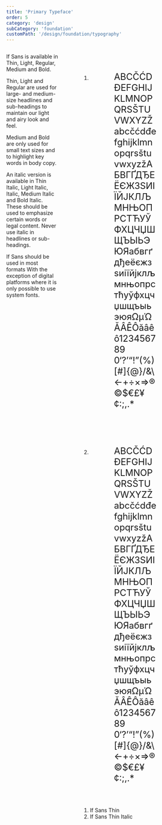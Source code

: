 ```yaml
---
title: 'Primary Typeface'
order: 5
category: 'design'
subCategory: 'foundation'
customPath: '/design/foundation/typography'
---
```


<div class="if text layout columns">
  <div class="if text body">
    <p>If Sans is available in Thin, Light, Regular, Medium and Bold.</p>
    <p>Thin, Light and Regular are used for large- and medium-size headlines and sub-headings to maintain our light and airy look and feel.</p>
    <p>Medium and Bold are only used for small text sizes and to highlight key words in body copy.</p>
    <p>An italic version is available in Thin Italic, Light Italic, Italic, Medium Italic and Bold Italic. These should be used to emphasize certain words or legal content. Never use italic in headlines or sub- headings.</p>
    <p>If Sans should be used in most formats With the exception of digital platforms where it is only possible to use system fonts.</p>
  </div>
  <div class="if text body">
    <figure class="sg figure types">
      <ol class="sg types list">
        <li class="sg types list item">
          <div class="sg types type">
            <div class="sg example if">
              <div class="if font family sans thin" style="padding: 3rem 4rem; font-size:1.5rem; word-break: break-all;">
ABCČĆDĐEFGHIJKLMNOPQRSŠTUVWXYZŽabcčćdđefghijklmnopqrsštuvwxyzžАБВГҐДЂЕЁЄЖЗЅИІЇЙЈКЛЉМНЊОПРСТЋУЎФХЦЧЏШЩЪЫЬЭЮЯабвгґдђеёєжзѕиіїйјклљмнњопрстћуўфхцчџшщъыьэюяΩμΏĂÂÊÔăâêô1234567890‘?’“!”(%)[#]{@}/&\&lt;-+÷×=&gt;®©$€£¥¢:;,.*
</div>
</div>
</div>
</li>
<li class="sg types list item">
<div class="sg types type">
<div class="sg example if">
<div class="if font family sans thin-italic" style="padding: 3rem 4rem; font-size:1.5rem; word-break: break-all;">
ABCČĆDĐEFGHIJKLMNOPQRSŠTUVWXYZŽabcčćdđefghijklmnopqrsštuvwxyzžАБВГҐДЂЕЁЄЖЗЅИІЇЙЈКЛЉМНЊОПРСТЋУЎФХЦЧЏШЩЪЫЬЭЮЯабвгґдђеёєжзѕиіїйјклљмнњопрстћуўфхцчџшщъыьэюяΩμΏĂÂÊÔăâêô1234567890‘?’“!”(%)[#]{@}/&\&lt;-+÷×=&gt;®©$€£¥¢:;,.*
</div>
</div>
</div>
</li>
</ol>
<figcaption class="sg figure caption">
<ol class="sg figure caption list">
  <li class="sg figure caption list item">If Sans Thin</li>
  <li class="sg figure caption list item">If Sans Thin Italic</li>
</ol>
</figcaption>
</figure>
</div></div>
